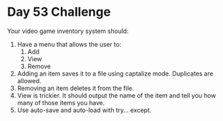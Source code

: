 # Day 53 Challenge

Your video game inventory system should:

1. Have a menu that allows the user to:
    1. Add
    1. View
    1. Remove
1. Adding an item saves it to a file using captalize mode. Duplicates are allowed.
1. Removing an item deletes it from the file.
1. View is trickier. It should output the name of the item and tell you how many of those items you have.
1. Use auto-save and auto-load with try... except.